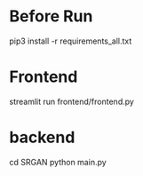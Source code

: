 # Before Run
pip3 install -r requirements_all.txt

# Frontend
streamlit run frontend/frontend.py

# backend
cd SRGAN
python main.py